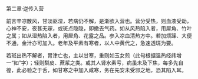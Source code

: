 第二章·逆传入营

前言辛凉散风，甘淡驱湿，若病仍不解，是渐欲入营也。营分受热，则血液受劫，心神不安，夜甚无寐，或斑点隐隐，即撤去气药。如从风热陷入者，用犀角、竹叶之属；如从湿热陷入者，用犀角、花露之品。参入凉血清热方中。若加烦躁、大便不通，金汁亦可加入。老年及平素有寒者，以人中黄代之，急速透斑为要。

若斑出热不解者，胃津亡也，主以甘寒，重则如玉女煎（此句根据温热经纬增一“如”字）；轻则梨皮、蔗浆之类。或其人肾水素亏，病虽未及下焦，每多先自徨，此必验之于舌，如甘寒之中加入咸寒，务在先安未受邪之地，恐其陷入耳。

